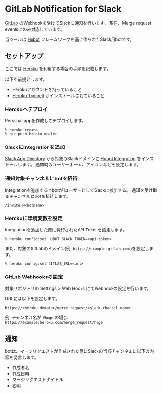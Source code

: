 # GitLab Notification for Slack

[GitLab](https://about.gitlab.com/) のWebhookを受けてSlackに通知を行います。
現在、Merge request eventsにのみ対応しています。

当ツールは [Hubot](http://www.heroku.com) フレームワークを基に作られたSlack用botです。

## セットアップ

ここでは [Heroku](https://dashboard.heroku.com/) を利用する場合の手順を記載します。

以下を前提とします。
- Herokuアカウントを持っていること
- [Heroku Toolbelt](https://toolbelt.heroku.com/) がインストールされていること

### Herokuへデプロイ

Personal appを作成してデプロイします。

    % heroku create
    % git push heroku master

### SlackにIntegrationを追加

[Slack App Directory](https://slack.com/apps) から対象のSlackドメインに [Hubot Integration](https://slack.com/apps/A0F7XDU93-hubot) をインストールします。
通知時のユーザーネーム、アイコンなどを設定します。

### 通知対象チャンネルにbotを招待

Integrationを追加するとbotが1ユーザーとしてSlackに参加する。
通知を受け取るチャンネルにbotを招待します。

    /invite @<botname>

### Herokuに環境変数を設定

Integrationを追加した際に発行されたAPI Tokenを設定します。

    % heroku config:set HUBOT_SLACK_TOKEN=<api-token>

また、対象のGitLabのドメイン(例: `https://example.gitlab.com` )を設定します。

    % heroku config:set GITLAB_URL=<url>

### GitLab Webhooksの設定

対象リポジトリの Settings > Web Hooks にてWebhookの設定を行います。

URLには以下を設定します。

    https://<heroku-domain>/merge_request/<slack-channel-name>

例: チャンネル名が `#hoge` の場合: `https://example.heroku.com/merge_request/hoge`

## 通知

botは、マージリクエストが作成された際にSlackの当該チャンネルに以下の内容を発言します。

- 作成者名
- 作成日時
- マージリクエストタイトル
- 説明
